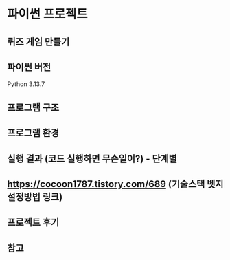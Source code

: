 # 파이썬 프로젝트
## 퀴즈 게임 만들기
## 파이썬 버전
Python 3.13.7
## 프로그램 구조
## 프로그램 환경
## 실행 결과 (코드 실행하면 무슨일이?) - 단계별
## https://cocoon1787.tistory.com/689 (기술스택 벳지 설정방법 링크)
## 프로젝트 후기
## 참고
